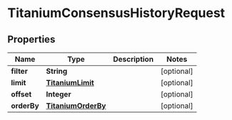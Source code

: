 

# TitaniumConsensusHistoryRequest


## Properties

| Name | Type | Description | Notes |
|------------ | ------------- | ------------- | -------------|
|**filter** | **String** |  |  [optional] |
|**limit** | [**TitaniumLimit**](TitaniumLimit.md) |  |  [optional] |
|**offset** | **Integer** |  |  [optional] |
|**orderBy** | [**TitaniumOrderBy**](TitaniumOrderBy.md) |  |  [optional] |



